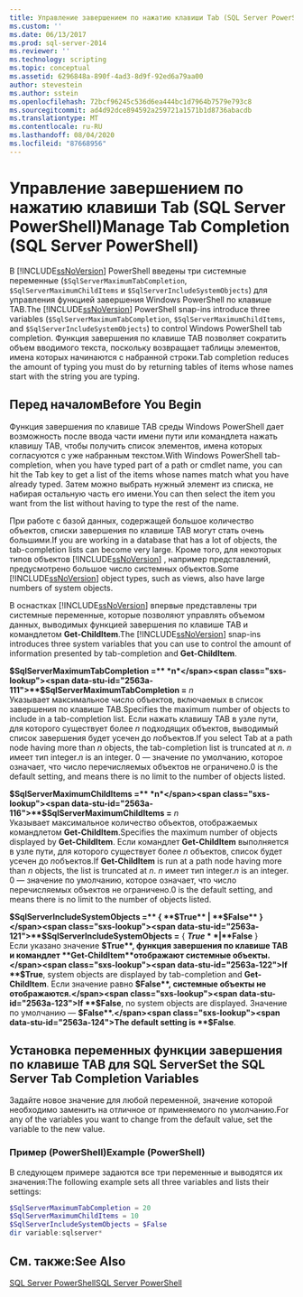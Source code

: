 ```yaml
---
title: Управление завершением по нажатию клавиши Tab (SQL Server PowerShell) | Документация Майкрософт
ms.custom: ''
ms.date: 06/13/2017
ms.prod: sql-server-2014
ms.reviewer: ''
ms.technology: scripting
ms.topic: conceptual
ms.assetid: 6296848a-890f-4ad3-8d9f-92ed6a79aa00
author: stevestein
ms.author: sstein
ms.openlocfilehash: 72bcf96245c536d6ea444bc1d7964b7579e793c8
ms.sourcegitcommit: ad4d92dce894592a259721a1571b1d8736abacdb
ms.translationtype: MT
ms.contentlocale: ru-RU
ms.lasthandoff: 08/04/2020
ms.locfileid: "87668956"
---
```

# <a name="manage-tab-completion-sql-server-powershell"></a><span data-ttu-id="2563a-102">Управление завершением по нажатию клавиши Tab (SQL Server PowerShell)</span><span class="sxs-lookup"><span data-stu-id="2563a-102">Manage Tab Completion (SQL Server PowerShell)</span></span>
  <span data-ttu-id="2563a-103">В [!INCLUDE[ssNoVersion](../includes/ssnoversion-md.md)] PowerShell введены три системные переменные (`$SqlServerMaximumTabCompletion`, `$SqlServerMaximumChildItems` и `$SqlServerIncludeSystemObjects`) для управления функцией завершения Windows PowerShell по клавише TAB.</span><span class="sxs-lookup"><span data-stu-id="2563a-103">The [!INCLUDE[ssNoVersion](../includes/ssnoversion-md.md)] PowerShell snap-ins introduce three variables (`$SqlServerMaximumTabCompletion`, `$SqlServerMaximumChildItems`, and `$SqlServerIncludeSystemObjects`) to control Windows PowerShell tab completion.</span></span> <span data-ttu-id="2563a-104">Функция завершения по клавише TAB позволяет сократить объем вводимого текста, поскольку возвращает таблицы элементов, имена которых начинаются с набранной строки.</span><span class="sxs-lookup"><span data-stu-id="2563a-104">Tab completion reduces the amount of typing you must do by returning tables of items whose names start with the string you are typing.</span></span>  
  
## <a name="before-you-begin"></a><span data-ttu-id="2563a-105">Перед началом</span><span class="sxs-lookup"><span data-stu-id="2563a-105">Before You Begin</span></span>  
 <span data-ttu-id="2563a-106">Функция завершения по клавише TAB среды Windows PowerShell дает возможность после ввода части имени пути или командлета нажать клавишу TAB, чтобы получить список элементов, имена которых согласуются с уже набранным текстом.</span><span class="sxs-lookup"><span data-stu-id="2563a-106">With Windows PowerShell tab-completion, when you have typed part of a path or cmdlet name, you can hit the Tab key to get a list of the items whose names match what you have already typed.</span></span> <span data-ttu-id="2563a-107">Затем можно выбрать нужный элемент из списка, не набирая остальную часть его имени.</span><span class="sxs-lookup"><span data-stu-id="2563a-107">You can then select the item you want from the list without having to type the rest of the name.</span></span>  
  
 <span data-ttu-id="2563a-108">При работе с базой данных, содержащей большое количество объектов, списки завершения по клавише TAB могут стать очень большими.</span><span class="sxs-lookup"><span data-stu-id="2563a-108">If you are working in a database that has a lot of objects, the tab-completion lists can become very large.</span></span> <span data-ttu-id="2563a-109">Кроме того, для некоторых типов объектов [!INCLUDE[ssNoVersion](../includes/ssnoversion-md.md)] , например представлений, предусмотрено большое число системных объектов.</span><span class="sxs-lookup"><span data-stu-id="2563a-109">Some [!INCLUDE[ssNoVersion](../includes/ssnoversion-md.md)] object types, such as views, also have large numbers of system objects.</span></span>  
  
 <span data-ttu-id="2563a-110">В оснастках [!INCLUDE[ssNoVersion](../includes/ssnoversion-md.md)] впервые представлены три системные переменные, которые позволяют управлять объемом данных, выводимых функцией завершения по клавише TAB и командлетом **Get-ChildItem**.</span><span class="sxs-lookup"><span data-stu-id="2563a-110">The [!INCLUDE[ssNoVersion](../includes/ssnoversion-md.md)] snap-ins introduces three system variables that you can use to control the amount of information presented by tab-completion and **Get-ChildItem**.</span></span>  
  
 <span data-ttu-id="2563a-111">**$SqlServerMaximumTabCompletion =** *n*</span><span class="sxs-lookup"><span data-stu-id="2563a-111">**$SqlServerMaximumTabCompletion =** *n*</span></span>  
 <span data-ttu-id="2563a-112">Указывает максимальное число объектов, включаемых в список завершения по клавише TAB.</span><span class="sxs-lookup"><span data-stu-id="2563a-112">Specifies the maximum number of objects to include in a tab-completion list.</span></span> <span data-ttu-id="2563a-113">Если нажать клавишу TAB в узле пути, для которого существует более *n* подходящих объектов, выводимый список завершения будет усечен до *n*объектов.</span><span class="sxs-lookup"><span data-stu-id="2563a-113">If you select Tab at a path node having more than *n* objects, the tab-completion list is truncated at *n*.</span></span> <span data-ttu-id="2563a-114">*n* имеет тип integer.</span><span class="sxs-lookup"><span data-stu-id="2563a-114">*n* is an integer.</span></span> <span data-ttu-id="2563a-115">0 — значение по умолчанию, которое означает, что число перечисляемых объектов не ограничено.</span><span class="sxs-lookup"><span data-stu-id="2563a-115">0 is the default setting, and means there is no limit to the number of objects listed.</span></span>  
  
 <span data-ttu-id="2563a-116">**$SqlServerMaximumChildItems =** *n*</span><span class="sxs-lookup"><span data-stu-id="2563a-116">**$SqlServerMaximumChildItems =** *n*</span></span>  
 <span data-ttu-id="2563a-117">Указывает максимальное количество объектов, отображаемых командлетом **Get-ChildItem**.</span><span class="sxs-lookup"><span data-stu-id="2563a-117">Specifies the maximum number of objects displayed by **Get-ChildItem**.</span></span> <span data-ttu-id="2563a-118">Если командлет **Get-ChildItem** выполняется в узле пути, для которого существует более *n* объектов, список будет усечен до *n*объектов.</span><span class="sxs-lookup"><span data-stu-id="2563a-118">If **Get-ChildItem** is run at a path node having more than *n* objects, the list is truncated at *n*.</span></span> <span data-ttu-id="2563a-119">*n* имеет тип integer.</span><span class="sxs-lookup"><span data-stu-id="2563a-119">*n* is an integer.</span></span> <span data-ttu-id="2563a-120">0 — значение по умолчанию, которое означает, что число перечисляемых объектов не ограничено.</span><span class="sxs-lookup"><span data-stu-id="2563a-120">0 is the default setting, and means there is no limit to the number of objects listed.</span></span>  
  
 <span data-ttu-id="2563a-121">**$SqlServerIncludeSystemObjects =** { **$True** | **$False** }</span><span class="sxs-lookup"><span data-stu-id="2563a-121">**$SqlServerIncludeSystemObjects =** { **$True** | **$False** }</span></span>  
 <span data-ttu-id="2563a-122">Если указано значение **$True**, функция завершения по клавише TAB и командлет **Get-ChildItem**отображают системные объекты.</span><span class="sxs-lookup"><span data-stu-id="2563a-122">If **$True**, system objects are displayed by tab-completion and **Get-ChildItem**.</span></span> <span data-ttu-id="2563a-123">Если значение равно **$False**, системные объекты не отображаются.</span><span class="sxs-lookup"><span data-stu-id="2563a-123">If **$False**, no system objects are displayed.</span></span> <span data-ttu-id="2563a-124">Значение по умолчанию — **$False**.</span><span class="sxs-lookup"><span data-stu-id="2563a-124">The default setting is **$False**.</span></span>  
  
## <a name="set-the-sql-server-tab-completion-variables"></a><span data-ttu-id="2563a-125">Установка переменных функции завершения по клавише TAB для SQL Server</span><span class="sxs-lookup"><span data-stu-id="2563a-125">Set the SQL Server Tab Completion Variables</span></span>  
 <span data-ttu-id="2563a-126">Задайте новое значение для любой переменной, значение которой необходимо заменить на отличное от применяемого по умолчанию.</span><span class="sxs-lookup"><span data-stu-id="2563a-126">For any of the variables you want to change from the default value, set the variable to the new value.</span></span>  
  
### <a name="example-powershell"></a><span data-ttu-id="2563a-127">Пример (PowerShell)</span><span class="sxs-lookup"><span data-stu-id="2563a-127">Example (PowerShell)</span></span>  
 <span data-ttu-id="2563a-128">В следующем примере задаются все три переменные и выводятся их значения:</span><span class="sxs-lookup"><span data-stu-id="2563a-128">The following example sets all three variables and lists their settings:</span></span>  
  
```powershell
$SqlServerMaximumTabCompletion = 20  
$SqlServerMaximumChildItems = 10  
$SqlServerIncludeSystemObjects = $False  
dir variable:sqlserver*  
```  
  
## <a name="see-also"></a><span data-ttu-id="2563a-129">См. также:</span><span class="sxs-lookup"><span data-stu-id="2563a-129">See Also</span></span>  
 [<span data-ttu-id="2563a-130">SQL Server PowerShell</span><span class="sxs-lookup"><span data-stu-id="2563a-130">SQL Server PowerShell</span></span>](sql-server-powershell.md)  
